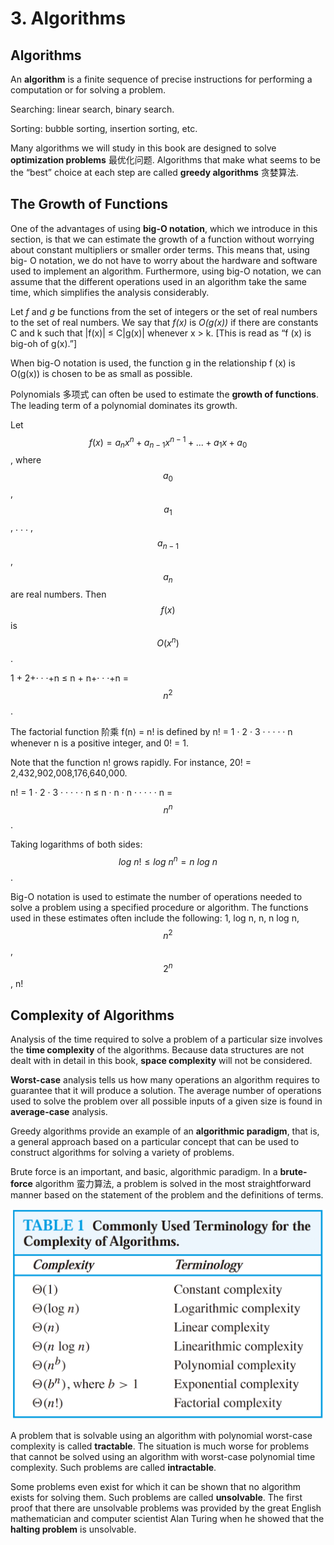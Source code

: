 # 3. Algorithms

## Algorithms

An **algorithm** is a finite sequence of precise instructions for performing a computation or for solving a problem.

Searching: linear search, binary search.

Sorting: bubble sorting, insertion sorting, etc.

Many algorithms we will study in this book are designed to solve **optimization problems** 最优化问题. Algorithms that make what seems to be the “best” choice at each step are called **greedy algorithms** 贪婪算法.

## The Growth of Functions

One of the advantages of using **big-O notation**, which we introduce in this section, is that we can estimate the growth of a function without worrying about constant multipliers or smaller order terms. This means that, using big- O notation, we do not have to worry about the hardware and software used to implement an algorithm. Furthermore, using big-O notation, we can assume that the different operations used in an algorithm take the same time, which simplifies the analysis considerably.

Let _f_ and _g_ be functions from the set of integers or the set of real numbers to the set of real numbers. We say that _f\(x\)_ is _O\(g\(x\)\)_ if there are constants C and k such that \|f\(x\)\| ≤ C\|g\(x\)\| whenever x &gt; k. \[This is read as “f \(x\) is big-oh of g\(x\).”\]

When big-O notation is used, the function g in the relationship f \(x\) is O\(g\(x\)\) is chosen to be as small as possible.

Polynomials 多项式 can often be used to estimate the **growth of functions**. The leading term of a polynomial dominates its growth.

Let $$f(x)=a_nx^n+a_{n-1}x^{n-1}+...+a_1x+a_0$$, where $$a_0$$ , $$a_1$$ , . . . , $$a_{n-1}$$ , $$a_n$$ are real numbers. Then $$f(x)$$ is $$O(x^n)$$ .

1 + 2+· · ·+n ≤ n + n+· · ·+n = $$n^2 $$.

The factorial function 阶乘 f\(n\) = n! is defined by n! = 1 · 2 · 3 · · · · · n whenever n is a positive integer, and 0! = 1.

Note that the function n! grows rapidly. For instance, 20! = 2,432,902,008,176,640,000.

n! = 1 · 2 · 3 · · · · · n ≤ n · n · n · · · · · n = $$n^n$$ .

Taking logarithms of both sides: $$log\ n! \leq log\ n^n = n\ log\ n$$ .

Big-O notation is used to estimate the number of operations needed to solve a problem using a specified procedure or algorithm. The functions used in these estimates often include the following: 1, log n, n, n log n, $$n^2$$ , $$2^n$$ , n!

## Complexity of Algorithms

Analysis of the time required to solve a problem of a particular size involves the **time complexity** of the algorithms. Because data structures are not dealt with in detail in this book, **space complexity** will not be considered.

**Worst-case** analysis tells us how many operations an algorithm requires to guarantee that it will produce a solution. The average number of operations used to solve the problem over all possible inputs of a given size is found in **average-case** analysis.

Greedy algorithms provide an example of an **algorithmic paradigm**, that is, a general approach based on a particular concept that can be used to construct algorithms for solving a variety of problems.

Brute force is an important, and basic, algorithmic paradigm. In a **brute-force** algorithm 蛮力算法, a problem is solved in the most straightforward manner based on the statement of the problem and the definitions of terms.

![](../.gitbook/assets/screen-shot-2018-09-24-at-13.31.35.png)

A problem that is solvable using an algorithm with polynomial worst-case complexity is called **tractable**. The situation is much worse for problems that cannot be solved using an algorithm with worst-case polynomial time complexity. Such problems are called **intractable**.

Some problems even exist for which it can be shown that no algorithm exists for solving them. Such problems are called **unsolvable**. The first proof that there are unsolvable problems was provided by the great English mathematician and computer scientist Alan Turing when he showed that the **halting problem** is unsolvable.



